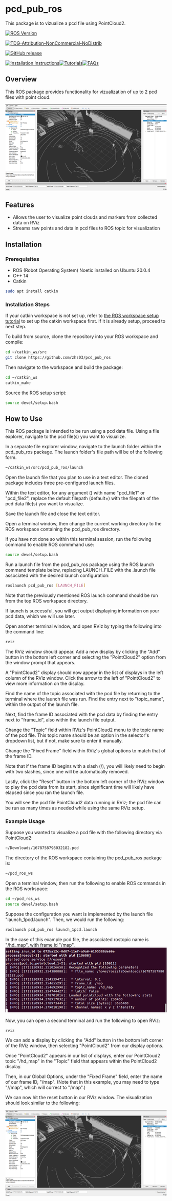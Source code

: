 # pcd_pub_ros
This package is to vizualize a pcd file using PointCloud2. 

[![ROS Version](https://img.shields.io/badge/ROS-Noetic-green)](https://wiki.ros.org/noetic)

[![TDG-Attribution-NonCommercial-NoDistrib](https://img.shields.io/badge/license-TDG_Attribution_NC_NoDistrib-red)](LICENSE)

[![GitHub release](https://img.shields.io/github/release/zhz03/pcd_pub_ros.svg)](https://github.com/https://img.shields.io/github/release/zhz03/pcd_pub_ros/releases)

[![Installation Instructions](https://img.shields.io/badge/Installation-ROS-blue)](https://docs.ros.org/en/)[![Tutorials](https://img.shields.io/badge/Tutorials-ROS-orange)](https://docs.ros.org/en/)[![FAQs](https://img.shields.io/badge/FAQs-ROS-lightgrey)](https://docs.ros.org/en/)

## Overview

This ROS package provides functionality for vizualization of up to 2 pcd files with point cloud. 

![](pcd_viz_result.png)

## Features
- Allows the user to visualize point clouds and markers from collected data on RViz
- Streams raw points and data in pcd files to ROS topic for visualization

## Installation
### Prerequisites
- ROS (Robot Operating System) Noetic installed on Ubuntu 20.0.4
- C++ 14
- Catkin

```bash
sudo apt install catkin
```

### Installation Steps
If your catkin workspace is not set up, refer to [the ROS workspace setup tutorial](http://wiki.ros.org/catkin/Tutorials/create_a_workspace) to set up the catkin workspace first. If it is already setup, proceed to next step.

To build from source, clone the repository into your ROS workspace and compile:

```bash
cd ~/catkin_ws/src
git clone https://github.com/zhz03/pcd_pub_ros
```

Then navigate to the workspace and build the package:
```bash
cd ~/catkin_ws
catkin_make
```

Source the ROS setup script:
```bash
source devel/setup.bash
```

## How to Use

This ROS package is intended to be run using a pcd data file. Using a file explorer, navigate to the pcd file(s) you want to visualize. 

In a separate file explorer window, navigate to the launch folder within the pcd_pub_ros package. The launch folder's file path will be of the following form. 
```bash
~/catkin_ws/src/pcd_pub_ros/launch
``` 

Open the launch file that you plan to use in a text editor. The cloned package includes three pre-configured launch files. 

Within the text editor, for any argument (<arg>) with name "pcd_file1" or "pcd_file2", replace the default filepath (default=) with the filepath of the pcd data file(s) you want to visualize. 

Save the launch file and close the text editor. 

Open a terminal window, then change the current working directory to the ROS workspace containing the pcd_pub_ros directory. 

If you have not done so within this terminal session, run the following command to enable ROS commmand use: 
```bash
source devel/setup.bash
```

Run a launch file from the pcd_pub_ros package using the ROS launch command template below, replacing LAUNCH_FILE with the .launch file associated with the desired launch configuration: 
```bash
roslaunch pcd_pub_ros [LAUNCH_FILE]
```

Note that the previously mentioned ROS launch command should be run from the top ROS workspace directory. 

If launch is successful, you will get output displaying information on your pcd data, which we will use later. 

Open another terminal window, and open RViz by typing the following into the command line: 
```bash 
rviz 
``` 

The RViz window should appear. Add a new display by clicking the "Add" button in the bottom left corner and selecting the "PointCloud2" option from the window prompt that appears. 

A "PointCloud2" display should now appear in the list of displays in the left column of the RViz window. Click the arrow to the left of "PointCloud2" to view more information on the display. 

Find the name of the topic associated with the pcd file by returning to the terminal where the launch file was run. Find the entry next to "topic_name", within the output of the launch file. 

Next, find the frame ID associated with the pcd data by finding the entry next to "frame_id", also within the launch file output. 

Change the "Topic" field within RViz's PointCloud2 menu to the topic name of the pcd file. This topic name should be an option in the selector's dropdown list, but if not, make sure to enter it manually. 

Change the "Fixed Frame" field within RViz's global options to match that of the frame ID. 

Note that if the frame ID begins with a slash (/), you will likely need to begin with two slashes, since one will be automatically removed. 

Lastly, click the "Reset" button in the bottom left corner of the RViz window to play the pcd data from its start, since significant time will likely have elapsed since you ran the launch file. 

You will see the pcd file PointCloud2 data running in RViz; the pcd file can be run as many times as needed while using the same RViz setup. 

### Example Usage

Suppose you wanted to visualize a pcd file with the following directory via PointCloud2: 
```bash
~/Downloads/1678758798032182.pcd
```

The directory of the ROS workspace containing the pcd_pub_ros package is: 
```bash
~/pcd_ros_ws
```

Open a terminal window, then run the following to enable ROS commands in the ROS workspace: 
```bash
cd ~/pcd_ros_ws 
source devel/setup.bash
```

Suppose the configuration you want is implemented by the launch file "launch_1pcd.launch". Then, we would run the following: 
```bash
roslaunch pcd_pub_ros launch_1pcd.launch
```

In the case of this example pcd file, the associated rostopic name is "/hd_map", with frame id "/map". 
![](pcd_file_info.png)

Now, you can open a second terminal and run the following to open RViz: 
```bash
rviz
```

We can add a display by clicking the "Add" button in the bottom left corner of the RViz window, then selecting "PointCloud2" from our display options. 

Once "PointCloud2" appears in our list of displays, enter our PointCloud2 topic "/hd_map" in the "Topic" field that appears within the PointCloud2 display. 

Then, in our Global Options, under the "Fixed Frame" field, enter the name of our frame ID, "/map". (Note that in this example, you may need to type "//map", which will correct to "/map".)

We can now hit the reset button in our RViz window.  The visualization should look similar to the following: 

![](pcd_viz_result.png)
